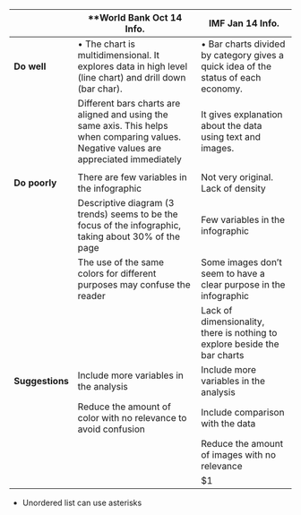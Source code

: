 
|                             | **World Bank Oct 14 Info.                   | IMF Jan 14 Info.  |
| -------------               |-------------                            |      -----|
| **Do well**                     |•	The chart is multidimensional. It explores data in high level (line chart) and drill down (bar char).   | •	Bar charts divided by category gives a quick idea of the status of each economy. |
|                             | Different bars charts are aligned and using the same axis. This helps when comparing values. Negative values are appreciated immediately                                  |   It gives explanation about the data using text and images. |
|                    |                                   |   |
| **Do poorly**                   | There are few variables in the infographic                                  |   Not very original. Lack of density |
|                  | Descriptive diagram (3 trends) seems to be the focus of the infographic, taking about 30% of the page                                  |    Few variables in the infographic |
|                    | The use of the same colors for different purposes may confuse the reader                                  |  Some images don’t seem to have a clear purpose in the infographic  |
|                  |                                   |    Lack of dimensionality, there is nothing to explore beside the bar charts |
| **Suggestions**                   | Include more variables in the analysis                                  |   Include more variables in the analysis |
|                  | Reduce the amount of color with no relevance to avoid confusion                                   |    Include comparison with the data |
|                  |                                   |    Reduce the amount of images with no relevance |
|                  |                                   |    $1 |

* Unordered list can use asterisks


